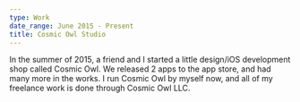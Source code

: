 ```yaml
---
type: Work
date_range: June 2015 - Present
title: Cosmic Owl Studio
---
```


In the summer of 2015, a friend and I started a little design/iOS development shop called Cosmic Owl. We released 2 apps to the app store, and had many more in the works. I run Cosmic Owl by myself now, and all of my freelance work is done through Cosmic Owl LLC. 